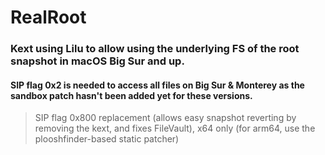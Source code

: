 # RealRoot
### Kext using Lilu to allow using the underlying FS of the root snapshot in macOS Big Sur and up.
#### SIP flag 0x2 is needed to access all files on Big Sur & Monterey as the sandbox patch hasn't been added yet for these versions.
> SIP flag 0x800 replacement (allows easy snapshot reverting by removing the kext, and fixes FileVault), x64 only (for arm64, use the plooshfinder-based static patcher)
